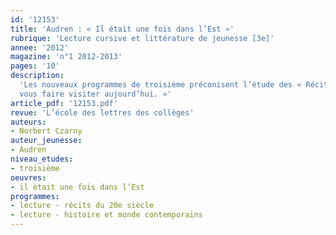 ```yaml
---
id: '12153'
title: 'Audren : « Il était une fois dans l’Est »'
rubrique: 'Lecture cursive et littérature de jeunesse [3e]'
annee: '2012'
magazine: 'n°1 2012-2013'
pages: '10'
description: 
  'Les nouveaux programmes de troisième préconisent l’étude des « Récits d’enfance et d’adolescence », et, dans le cadre de « Romans et nouvelles des XXe et 21e siècles », un « regard sur l’histoire et le monde contemporains ». La lecture d’« Il était une fois dans l’Est » répond à ces deux exigences. Les travaux envisagés dans cet article ont pour objectif de passer de la lecture à la création en s’inspirant de cette phrase de la narratrice : « De mes années passées à l’Est, je garde en mémoire des tableaux ponctuels, sans chronologie, sans liens évidents, un musée d’enfance en désordre que j’aimerais
  vous faire visiter aujourd’hui. »'
article_pdf: '12153.pdf'
revue: 'L’école des lettres des collèges'
auteurs:
- Norbert Czarny
auteur_jeunesse:
- Audren
niveau_etudes:
- troisième
oeuvres:
- il était une fois dans l’Est
programmes:
- lecture - récits du 20e siècle
- lecture - histoire et monde contemporains
---
```

